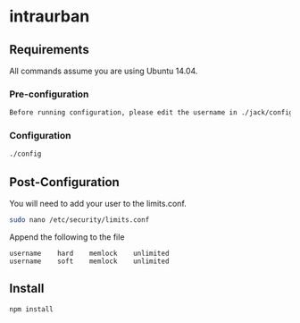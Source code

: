 # intraurban

## Requirements

All commands assume you are using Ubuntu 14.04.

### Pre-configuration
```bash
Before running configuration, please edit the username in ./jack/config
```
### Configuration
```bash
./config
```
## Post-Configuration
You will need to add your user to the limits.conf.
```bash
sudo nano /etc/security/limits.conf
```

Append the following to the file

	username    hard    memlock    unlimited
	username    soft    memlock    unlimited

## Install

```bash
npm install
```